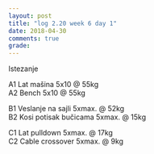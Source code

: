 ```yaml
---
layout: post
title: "log 2.20 week 6 day 1"
date: 2018-04-30
comments: true
grade:
---
```


Istezanje

A1 Lat mašina 5x10 @ 55kg     
A2 Bench 5x10 @ 55kg  

B1 Veslanje na sajli 5xmax. @ 52kg  
B2 Kosi potisak bučicama 5xmax. @ 15kg    

C1 Lat pulldown 5xmax. @ 17kg                
C2 Cable crossover 5xmax. @ 9kg      
